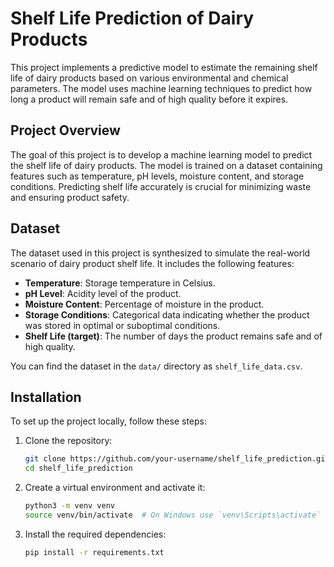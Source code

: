 # Shelf Life Prediction of Dairy Products

This project implements a predictive model to estimate the remaining shelf life of dairy products based on various environmental and chemical parameters. The model uses machine learning techniques to predict how long a product will remain safe and of high quality before it expires.

## Project Overview

The goal of this project is to develop a machine learning model to predict the shelf life of dairy products. The model is trained on a dataset containing features such as temperature, pH levels, moisture content, and storage conditions. Predicting shelf life accurately is crucial for minimizing waste and ensuring product safety.

## Dataset

The dataset used in this project is synthesized to simulate the real-world scenario of dairy product shelf life. It includes the following features:

- **Temperature**: Storage temperature in Celsius.
- **pH Level**: Acidity level of the product.
- **Moisture Content**: Percentage of moisture in the product.
- **Storage Conditions**: Categorical data indicating whether the product was stored in optimal or suboptimal conditions.
- **Shelf Life (target)**: The number of days the product remains safe and of high quality.

You can find the dataset in the `data/` directory as `shelf_life_data.csv`.

## Installation

To set up the project locally, follow these steps:

1. Clone the repository:

    ```bash
    git clone https://github.com/your-username/shelf_life_prediction.git
    cd shelf_life_prediction
    ```

2. Create a virtual environment and activate it:

    ```bash
    python3 -m venv venv
    source venv/bin/activate  # On Windows use `venv\Scripts\activate`
    ```

3. Install the required dependencies:

    ```bash
    pip install -r requirements.txt
    ```
